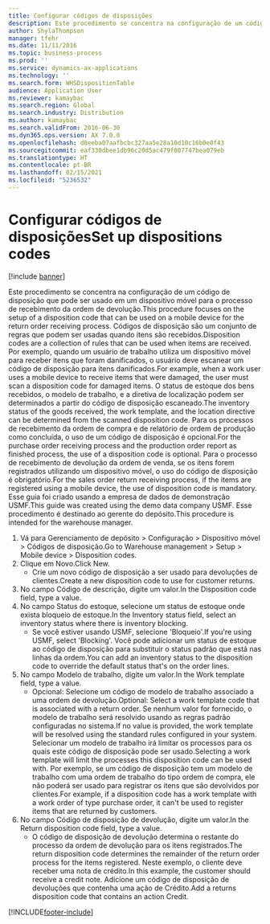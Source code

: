```yaml
---
title: Configurar códigos de disposições
description: Este procedimento se concentra na configuração de um código de disposição que pode ser usado em um dispositivo móvel para o processo de recebimento da ordem de devolução.
author: ShylaThompson
manager: tfehr
ms.date: 11/11/2016
ms.topic: business-process
ms.prod: ''
ms.service: dynamics-ax-applications
ms.technology: ''
ms.search.form: WHSDispositionTable
audience: Application User
ms.reviewer: kamaybac
ms.search.region: Global
ms.search.industry: Distribution
ms.author: kamaybac
ms.search.validFrom: 2016-06-30
ms.dyn365.ops.version: AX 7.0.0
ms.openlocfilehash: d8eeba07aafbcbc327aa5e28a10d10c16b0e0f43
ms.sourcegitcommit: eaf330dbee1db96c20d5ac479f007747bea079eb
ms.translationtype: HT
ms.contentlocale: pt-BR
ms.lasthandoff: 02/15/2021
ms.locfileid: "5236532"
---
```

# <a name="set-up-dispositions-codes"></a><span data-ttu-id="1e0bc-103">Configurar códigos de disposições</span><span class="sxs-lookup"><span data-stu-id="1e0bc-103">Set up dispositions codes</span></span>

[!include [banner](../../includes/banner.md)]

<span data-ttu-id="1e0bc-104">Este procedimento se concentra na configuração de um código de disposição que pode ser usado em um dispositivo móvel para o processo de recebimento da ordem de devolução.</span><span class="sxs-lookup"><span data-stu-id="1e0bc-104">This procedure focuses on the setup of a disposition code that can be used on a mobile device for the return order receiving process.</span></span> <span data-ttu-id="1e0bc-105">Códigos de disposição são um conjunto de regras que podem ser usadas quando itens são recebidos.</span><span class="sxs-lookup"><span data-stu-id="1e0bc-105">Disposition codes are a collection of rules that can be used when items are received.</span></span> <span data-ttu-id="1e0bc-106">Por exemplo, quando um usuário de trabalho utiliza um dispositivo móvel para receber itens que foram danificados, o usuário deve escanear um código de disposição para itens danificados.</span><span class="sxs-lookup"><span data-stu-id="1e0bc-106">For example, when a work user uses a mobile device to receive items that were damaged, the user must scan a disposition code for damaged items.</span></span> <span data-ttu-id="1e0bc-107">O status de estoque dos bens recebidos, o modelo de trabalho, e a diretiva de localização podem ser determinados a partir do código de disposição escaneado.</span><span class="sxs-lookup"><span data-stu-id="1e0bc-107">The inventory status of the goods received, the work template, and the location directive can be determined from the scanned disposition code.</span></span> <span data-ttu-id="1e0bc-108">Para os processos de recebimento da ordem de compra e de relatório de ordem de produção como concluída, o uso de um código de disposição é opcional.</span><span class="sxs-lookup"><span data-stu-id="1e0bc-108">For the purchase order receiving process and the production order report as finished process, the use of a disposition code is optional.</span></span> <span data-ttu-id="1e0bc-109">Para o processo de recebimento de devolução da ordem de venda, se os itens forem registrados utilizando um dispositivo móvel, o uso do código de disposição é obrigatório.</span><span class="sxs-lookup"><span data-stu-id="1e0bc-109">For the sales order return receiving process, if the items are registered using a mobile device, the use of disposition code is mandatory.</span></span>  <span data-ttu-id="1e0bc-110">Esse guia foi criado usando a empresa de dados de demonstração USMF.</span><span class="sxs-lookup"><span data-stu-id="1e0bc-110">This guide was created using the demo data company USMF.</span></span> <span data-ttu-id="1e0bc-111">Esse procedimento é destinado ao gerente do depósito.</span><span class="sxs-lookup"><span data-stu-id="1e0bc-111">This procedure is intended for the warehouse manager.</span></span> 

1. <span data-ttu-id="1e0bc-112">Vá para Gerenciamento de depósito > Configuração > Dispositivo móvel > Códigos de disposição.</span><span class="sxs-lookup"><span data-stu-id="1e0bc-112">Go to Warehouse management > Setup > Mobile device > Disposition codes.</span></span>
2. <span data-ttu-id="1e0bc-113">Clique em Novo.</span><span class="sxs-lookup"><span data-stu-id="1e0bc-113">Click New.</span></span>
    * <span data-ttu-id="1e0bc-114">Crie um novo código de disposição a ser usado para devoluções de clientes.</span><span class="sxs-lookup"><span data-stu-id="1e0bc-114">Create a new disposition code to use for customer returns.</span></span>  
3. <span data-ttu-id="1e0bc-115">No campo Código de descrição, digite um valor.</span><span class="sxs-lookup"><span data-stu-id="1e0bc-115">In the Disposition code field, type a value.</span></span>
4. <span data-ttu-id="1e0bc-116">No campo Status do estoque, selecione um status de estoque onde exista bloqueio de estoque.</span><span class="sxs-lookup"><span data-stu-id="1e0bc-116">In the Inventory status field, select an inventory status where there is inventory blocking.</span></span>
    * <span data-ttu-id="1e0bc-117">Se você estiver usando USMF, selecione 'Bloqueio'.</span><span class="sxs-lookup"><span data-stu-id="1e0bc-117">If you're using USMF, select 'Blocking'.</span></span> <span data-ttu-id="1e0bc-118">Você pode adicionar um status de estoque ao código de disposição para substituir o status padrão que está nas linhas da ordem.</span><span class="sxs-lookup"><span data-stu-id="1e0bc-118">You can add an inventory status to the disposition code to override the default status that's on the order lines.</span></span>  
5. <span data-ttu-id="1e0bc-119">No campo Modelo de trabalho, digite um valor.</span><span class="sxs-lookup"><span data-stu-id="1e0bc-119">In the Work template field, type a value.</span></span>
    * <span data-ttu-id="1e0bc-120">Opcional: Selecione um código de modelo de trabalho associado a uma ordem de devolução.</span><span class="sxs-lookup"><span data-stu-id="1e0bc-120">Optional: Select a work template code that is associated with a return order.</span></span> <span data-ttu-id="1e0bc-121">Se nenhum valor for fornecido, o modelo de trabalho será resolvido usando as regras padrão configuradas no sistema.</span><span class="sxs-lookup"><span data-stu-id="1e0bc-121">If no value is provided, the work template will be resolved using the standard rules configured in your system.</span></span> <span data-ttu-id="1e0bc-122">Selecionar um modelo de trabalho irá limitar os processos para os quais este código de disposição pode ser usado.</span><span class="sxs-lookup"><span data-stu-id="1e0bc-122">Selecting a work template will limit the processes this disposition code can be used with.</span></span> <span data-ttu-id="1e0bc-123">Por exemplo, se um código de disposição tem um modelo de trabalho com uma ordem de trabalho do tipo ordem de compra, ele não poderá ser usado para registrar os itens que são devolvidos por clientes.</span><span class="sxs-lookup"><span data-stu-id="1e0bc-123">For example, if a disposition code has a work template with a work order of type purchase order, it can't be used to register items that are returned by customers.</span></span>  
6. <span data-ttu-id="1e0bc-124">No campo Código de disposição de devolução, digite um valor.</span><span class="sxs-lookup"><span data-stu-id="1e0bc-124">In the Return disposition code field, type a value.</span></span>
    * <span data-ttu-id="1e0bc-125">O código de disposição de devolução determina o restante do processo da ordem de devolução para os itens registrados.</span><span class="sxs-lookup"><span data-stu-id="1e0bc-125">The return disposition code determines the remainder of the return order process for the items registered.</span></span> <span data-ttu-id="1e0bc-126">Neste exemplo, o cliente deve receber uma nota de crédito.</span><span class="sxs-lookup"><span data-stu-id="1e0bc-126">In this example, the customer should receive a credit note.</span></span> <span data-ttu-id="1e0bc-127">Adicione um código de disposição de devoluções que contenha uma ação de Crédito.</span><span class="sxs-lookup"><span data-stu-id="1e0bc-127">Add a returns disposition code that contains an action Credit.</span></span>  



[!INCLUDE[footer-include](../../../includes/footer-banner.md)]